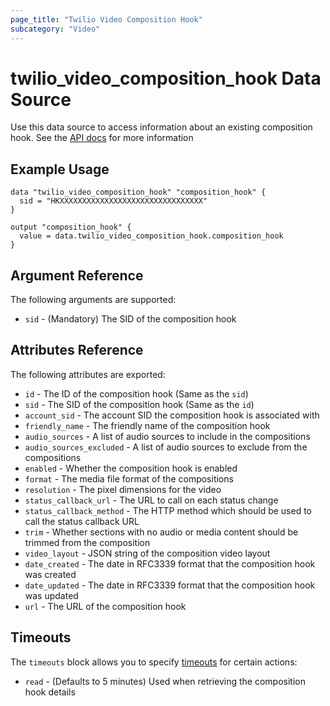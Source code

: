```yaml
---
page_title: "Twilio Video Composition Hook"
subcategory: "Video"
---
```


# twilio_video_composition_hook Data Source

Use this data source to access information about an existing composition hook. See the [API docs](https://www.twilio.com/docs/video/api/composition-hooks) for more information

## Example Usage

```hcl
data "twilio_video_composition_hook" "composition_hook" {
  sid = "HKXXXXXXXXXXXXXXXXXXXXXXXXXXXXXXXX"
}

output "composition_hook" {
  value = data.twilio_video_composition_hook.composition_hook
}
```

## Argument Reference

The following arguments are supported:

- `sid` - (Mandatory) The SID of the composition hook

## Attributes Reference

The following attributes are exported:

- `id` - The ID of the composition hook (Same as the `sid`)
- `sid` - The SID of the composition hook (Same as the `id`)
- `account_sid` - The account SID the composition hook is associated with
- `friendly_name` - The friendly name of the composition hook
- `audio_sources` - A list of audio sources to include in the compositions
- `audio_sources_excluded` - A list of audio sources to exclude from the compositions
- `enabled` - Whether the composition hook is enabled
- `format` - The media file format of the compositions
- `resolution` - The pixel dimensions for the video
- `status_callback_url` - The URL to call on each status change
- `status_callback_method` - The HTTP method which should be used to call the status callback URL
- `trim` - Whether sections with no audio or media content should be trimmed from the composition
- `video_layout` - JSON string of the composition video layout
- `date_created` - The date in RFC3339 format that the composition hook was created
- `date_updated` - The date in RFC3339 format that the composition hook was updated
- `url` - The URL of the composition hook

## Timeouts

The `timeouts` block allows you to specify [timeouts](https://www.terraform.io/docs/configuration/resources.html#timeouts) for certain actions:

- `read` - (Defaults to 5 minutes) Used when retrieving the composition hook details
